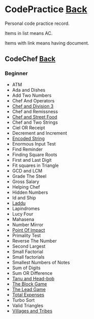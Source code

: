 # CodePractice [Back](https://blog.fish-404.icu/CodePractice/)
Personal code practice record.

Items in list means AC.

Items with link means having document.

## CodeChef [Back](https://blog.fish-404.icu/CodePractice/CodeChef/)

### Beginner 

* ATM
* Ada and Dishes
* Add Two Numbers
* Chef And Operators
* [Chef and Division 3](https://blog.fish-404.icu/CodePractice/CodeChef/Beginner/Chef%20and%20Division%203/)
* Chef and Remissness
* [Chef and Street Food](https://blog.fish-404.icu/CodePractice/CodeChef/Beginner/Chef%20and%20Street%20Food/)
* Chef and Two Strings
* Ciel OR Receipt
* Decrement and Increment
* [Encoded String](https://blog.fish-404.icu/CodePractice/CodeChef/Beginner/Encoded%20String)
* Enormous Input Test
* Find Reminder
* Finding Square Roots
* First and Last Digit
* Fit squares in Triangle
* GCD and LCM
* Grade The Steel
* Gross Salary
* Helping Chef
* Hidden Numbers
* Id and Ship
* [Laddu](https://blog.fish-404.icu/CodePractice/CodeChef/Beginner/Laddu/)
* Lapindromes
* Lucy Four
* Mahasena
* Number Mirror
* [Point Of Impact](https://blog.fish-404.icu/CodePractice/CodeChef/Beginner/Point%20Of%20Impact/)
* Primality Test
* Reverse The Number
* Second Largest
* Small Factorial
* Small factorials
* Smallest Numbers of Notes
* Sum of Digits
* Sum OR Difference
* [Tanu and Head-bob](https://blog.fish-404.icu/CodePractice/CodeChef/Beginner/Tanu%20and%20Head-bob/)
* [The Block Game](https://blog.fish-404.icu/CodePractice/CodeChef/Beginner/The%20Block%20Game/)
* [The Lead Game](https://blog.fish-404.icu/CodePractice/CodeChef/Beginner/The%20Lead%20Game/)
* [Total Expenses](https://blog.fish-404.icu/CodePractice/CodeChef/Beginner/Total%20Expenses/)
* Turbo Sort
* Valid Triangles
* [Villages and Tribes](https://blog.fish-404.icu/CodePractice/CodeChef/Beginner/Villages%20and%20Tribes/)
